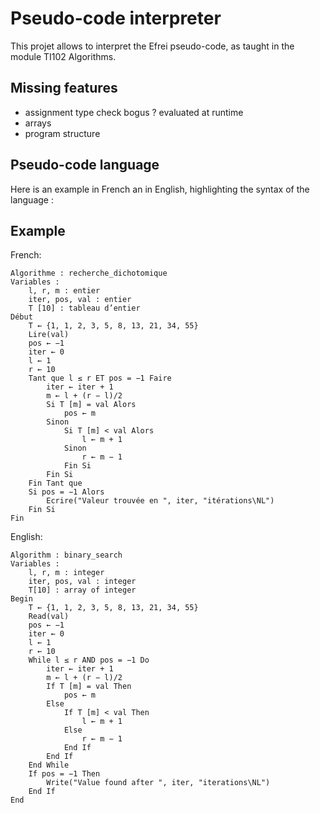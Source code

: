 # Pseudo-code interpreter
This projet allows to interpret the Efrei pseudo-code, as taught in the module TI102 Algorithms.

## Missing features
- assignment type check bogus ? evaluated at runtime
- arrays
- program structure
 
## Pseudo-code language
Here is an example in French an in English, highlighting the syntax of the language :

## Example

French:
```
Algorithme : recherche_dichotomique
Variables :
    l, r, m : entier
    iter, pos, val : entier
    T [10] : tableau d’entier
Début
    T ← {1, 1, 2, 3, 5, 8, 13, 21, 34, 55}
    Lire(val)
    pos ← −1
    iter ← 0
    l ← 1
    r ← 10
    Tant que l ≤ r ET pos = −1 Faire
        iter ← iter + 1
        m ← l + (r − l)/2
        Si T [m] = val Alors
            pos ← m
        Sinon
            Si T [m] < val Alors
                l ← m + 1
            Sinon
                r ← m − 1
            Fin Si
        Fin Si
    Fin Tant que
    Si pos = −1 Alors
        Ecrire("Valeur trouvée en ", iter, "itérations\NL")
    Fin Si
Fin
```

English:
```
Algorithm : binary_search
Variables :
    l, r, m : integer
    iter, pos, val : integer
    T[10] : array of integer
Begin
    T ← {1, 1, 2, 3, 5, 8, 13, 21, 34, 55}
    Read(val)
    pos ← −1
    iter ← 0
    l ← 1
    r ← 10
    While l ≤ r AND pos = −1 Do
        iter ← iter + 1
        m ← l + (r − l)/2
        If T [m] = val Then
            pos ← m
        Else
            If T [m] < val Then
                l ← m + 1
            Else
                r ← m − 1
            End If
        End If
    End While
    If pos = −1 Then
        Write("Value found after ", iter, "iterations\NL")
    End If
End
```